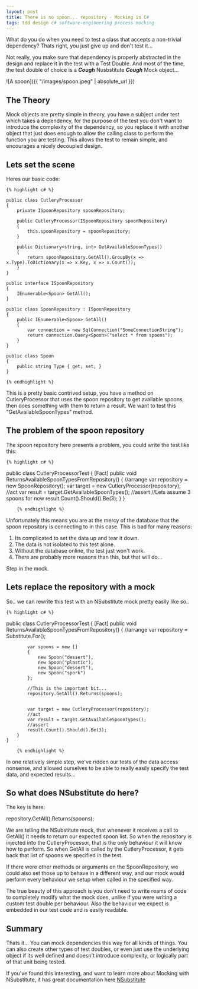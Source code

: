 ```yaml
---
layout: post
title: There is no spoon... repository - Mocking in C#
tags: tdd design c# software-engineering process mocking
---
```

What do you do when you need to test a class that accepts a non-trivial dependency? Thats right, you just give up and don't test it... 

Not really, you make sure that dependency is properly abstracted in the design and replace it in the test with a Test Double. And most of the time, the test double of choice is a ***Cough*** Nusbstitute ***Cough*** Mock object... 

![A spoon]({{ "/images/spoon.jpeg" | absolute_url }})
## The Theory
Mock objects are pretty simple in theory, you have a subject under test which takes a dependency, for the purpose of the test you don't want to introduce the complexity of the dependency, so you replace it with another object that just does enough to allow the calling class to perform the function you are testing. This allows the test to remain simple, and encourages a nicely decoupled design.

## Lets set the scene
Heres our basic code:

    {% highlight c# %}

    public class CutleryProcessor
    {
        private ISpoonRepository spoonRepository;

        public CutleryProcessor(ISpoonRepository spoonRepository)
        {
            this.spoonRepository = spoonRepository;
        }

        public Dictionary<string, int> GetAvailableSpoonTypes()
        {
            return spoonRepository.GetAll().GroupBy(x => x.Type).ToDictionary(x => x.Key, x => x.Count());
        }
    }

    public interface ISpoonRepository
    {
        IEnumerable<Spoon> GetAll();
    }

    public class SpoonRepository : ISpoonRepository
    {
        public IEnumerable<Spoon> GetAll()
        {
            var connection = new SqlConnection("SomeConnectionString");
            return connection.Query<Spoon>("select * from spoons");
        }
    }

    public class Spoon
    {
        public string Type { get; set; }
    }

    {% endhighlight %}

This is a pretty basic contrived setup, you have a method on CutleryProcessor that uses the spoon repository to get available spoons, then does something with them to return a result. We want to test this "GetAvailableSpoonTypes" method.

## The problem of the spoon repository
The spoon repository here presents a problem, you could write the test like this:

    {% highlight c# %}


  public class CutleryProcessorTest
    {
        [Fact]
        public void ReturnsAvailableSpoonTypesFromRepository()
        {
            //arrange
            var repository = new SpoonRepository();
            var target = new CutleryProcessor(repository);
            //act
            var result = target.GetAvailableSpoonTypes();
            //assert
            //Lets assume 3 spoons for now
            result.Count().Should().Be(3);
        }
    }

        {% endhighlight %}


Unfortunately this means you are at the mercy of the database that the spoon repository is connecting to in this case. This is bad for many reasons:

1. Its complicated to set the data up and tear it down.
2. The data is not isolated to this test alone.
3. Without the database online, the test just won't work.
4. There are probably more reasons than this, but that will do...

Step in the mock.

## Lets replace the repository with a mock
So.. we can rewrite this test with an NSubstitute mock pretty easily like so..

    {% highlight c# %}


  public class CutleryProcessorTest
    {
        [Fact]
        public void ReturnsAvailableSpoonTypesFromRepository()
        {
            //arrange
            var repository = Substitute.For<ISpoonRepository>();

            var spoons = new []
            {
                new Spoon("dessert"),
                new Spoon("plastic"),
                new Spoon("dessert"),
                new Spoon("spork")
            };
            
            //This is the important bit...
            repository.GetAll().Returns(spoons);


            var target = new CutleryProcessor(repository);
            //act
            var result = target.GetAvailableSpoonTypes();
            //assert
            result.Count().Should().Be(3);
        }
    }

        {% endhighlight %}

In one relatively simple step, we've ridden our tests of the data access nonsense, and allowed ourselves to be able to really easily specify the test data, and expected results... 

## So what does NSubstitute do here?
The key is here: 

repository.GetAll().Returns(spoons);

We are telling the NSubstitute mock, that whenever it receives a call to GetAll() it needs to return our expected spoon list. So when the repository is injected into the CutleryProcessor, that is the only behaviour it will know how to perform. So when GetAll is called by the CutleryProcessor, it gets back that list of spoons we specified in the test.

If there were other methods or arguments on the SpoonRepository, we could also set those up to behave in a different way, and our mock would perform every behaviour we setup when called in the specified way. 

The true beauty of this approach is you don't need to write reams of code to completely modify what the mock does, unlike if you were writing a custom test double per behaviour. Also the behaviour we expect is embedded in our test code and is easily readable.

## Summary
Thats it... You can mock dependencies this way for all kinds of things. You can also create other types of test doubles, or even just use the underlying object if its well defined and doesn't introduce complexity, or logically part of that unit being tested.

If you've found this interesting, and want to learn more about Mocking with NSubstitute, it has great documentation here [NSubstitute](http://nsubstitute.github.io/help.html)












